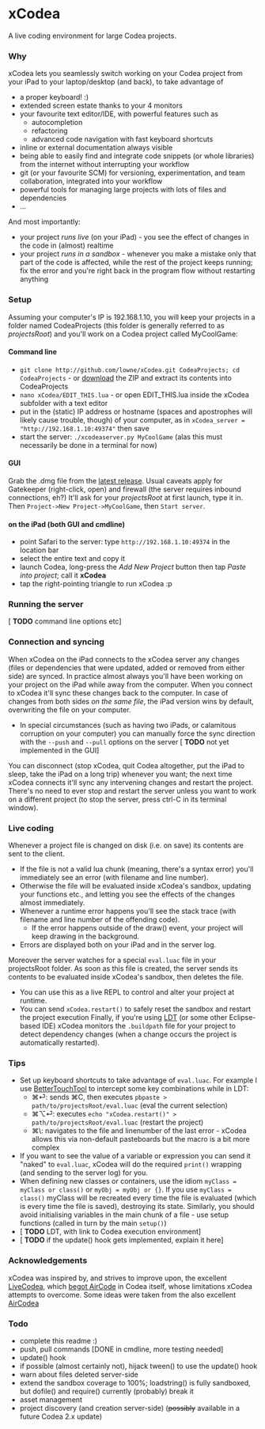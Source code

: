 # xCodea

A live coding environment for large Codea projects.

### Why

xCodea lets you seamlessly switch working on your Codea project from your iPad to your laptop/desktop (and back), to take advantage of

- a proper keyboard! :)
- extended screen estate thanks to your 4 monitors
- your favourite text editor/IDE, with powerful features such as
	- autocompletion
	- refactoring
	- advanced code navigation with fast keyboard shortcuts
- inline or external documentation always visible
- being able to easily find and integrate code snippets (or whole libraries) from the internet without interrupting your workflow
- git (or your favourite SCM) for versioning, experimentation, and team collaboration, integrated into your workflow
- powerful tools for managing large projects with lots of files and dependencies
- ...

And most importantly:

- your project _runs live_ (on your iPad) - you see the effect of changes in the code in (almost) realtime
- your project _runs in a sandbox_   - whenever you make a mistake only that part of the code is affected, while the rest of the project keeps running; fix the error and you're right back in the program flow without restarting anything

### Setup
Assuming your computer's IP is 192.168.1.10, you will keep your projects in a folder named CodeaProjects (this folder is generally referred to as _projectsRoot_) and you'll work on a Codea project called MyCoolGame:

#### Command line

- `git clone http://github.com/lowne/xCodea.git CodeaProjects; cd CodeaProjects` - or [download](https://github.com/lowne/xCodea/archive/dev.zip) the ZIP and extract its contents into CodeaProjects
- `nano xCodea/EDIT_THIS.lua` - or open EDIT_THIS.lua inside the xCodea subfolder with a text editor
- put in the (static) IP address or hostname (spaces and apostrophes will likely cause trouble, though) of your computer, as in `xCodea_server = "http://192.168.1.10:49374"` then save
- start the server: `./xcodeaserver.py MyCoolGame` (alas this must necessarily be done in a terminal for now)

#### GUI
Grab the .dmg file from the [latest release](https://github.com/lowne/xCodea/releases). Usual caveats apply for Gatekeeper (right-click, open) and firewall (the server requires inbound connections, eh?) It'll ask for your _projectsRoot_ at first launch, type it in. Then `Project->New Project->MyCoolGame`, then `Start server`.

#### on the iPad (both GUI and cmdline)

- point Safari to the server: type `http://192.168.1.10:49374` in the location bar
- select the entire text and copy it
- launch Codea, long-press the _Add New Project_ button then tap _Paste into project_; call it **xCodea**
- tap the right-pointing triangle to run xCodea :p

### Running the server

[ **TODO** command line options etc]

### Connection and syncing

When xCodea on the iPad connects to the xCodea server any changes (files or dependencies that were updated, added or removed from either side) are synced. 
In practice almost always you'll have been working on your project on the iPad while away from the computer. When you connect to xCodea it'll sync these changes back to the computer.
In case of changes from both sides _on the same file_, the iPad version wins by default, overwriting the file on your computer.

- In special circumstances (such as having two iPads, or calamitous corruption on your computer) you can manually force the sync direction with the `--push` and `--pull` options on the server [ **TODO** not yet implemented in the GUI]

You can disconnect (stop xCodea, quit Codea altogether, put the iPad to sleep, take the iPad on a long trip) whenever you want; the next time xCodea connects it'll sync any intervening changes and restart the project. There's no need to ever stop and restart the server unless you want to work on a different project (to stop the server, press ctrl-C in its terminal window).

### Live coding

Whenever a project file is changed on disk (i.e. on save) its contents are sent to the client. 

- If the file is not a valid lua chunk (meaning, there's a syntax error) you'll immediately see an error (with filename and line number).
- Otherwise the file will be evaluated inside xCodea's sandbox, updating your functions etc., and letting you see the effects of the changes almost immediately.
- Whenever a runtime error happens you'll see the stack trace (with filename and line number of the offending code).
	- If the error happens outside of the draw() event, your project will keep drawing in the background.
- Errors are displayed both on your iPad and in the server log.

Moreover the server watches for a special `eval.luac` file in your projectsRoot folder. As soon as this file is created, the server sends its contents to be evaluated inside xCodea's sandbox, then deletes the file. 

- You can use this as a live REPL to control and alter your project at runtime.
- You can send `xCodea.restart()` to safely reset the sandbox and restart the project execution
Finally, if you're using [LDT](http://www.eclipse.org/koneki/ldt/) (or some other Eclipse-based IDE) xCodea monitors the `.buildpath` file for your project to detect dependency changes (when a change occurs the project is automatically restarted).

### Tips

- Set up keyboard shortcuts to take advantage of `eval.luac`. For example I use [BetterTouchTool](http://www.boastr.net/) to intercept some key combinations while in LDT:
	- ⌘⏎: sends ⌘C, then executes `pbpaste > path/to/projectsRoot/eval.luac` (eval the current selection)
	- ⌘⌥⏎: executes `echo "xCodea.restart()" > path/to/projectsRoot/eval.luac` (restart the project)
	- ⌘\\: navigates to the file and linenumber of the last error - xCodea allows this via non-default pasteboards but the macro is a bit more complex
- If you want to see the value of a variable or expression you can send it "naked" to `eval.luac`, xCodea will do the required `print()` wrapping (and sending to the server log) for you.
- When defining new classes or containers, use the idiom `myClass = myClass or class()` or `myObj = myObj or {}`. If you use `myClass = class()` myClass will be recreated every time the file is evaluated (which is every time the file is saved), destroying its state. Similarly, you should avoid initialising variables in the main chunk of a file - use setup functions (called in turn by the main `setup()`)
- [ **TODO** LDT, with link to Codea execution environment]
- [ **TODO** if the update() hook gets implemented, explain it here]

### Acknowledgements

xCodea was inspired by, and strives to improve upon, the excellent [LiveCodea](https://github.com/tofferPika/LiveCodea), which [begot AirCode](http://www.twolivesleft.com/Codea/Talk/discussion/comment/23225#Comment_23225) in Codea itself, whose limitations xCodea attempts to overcome. Some ideas were taken from the also excellent [AirCodea](https://github.com/CodeSturgeon/AirCodea)

### Todo

- complete this readme :)
- push, pull commands [DONE in cmdline, more testing needed]
- update() hook
- if possible (almost certainly not), hijack tween() to use the update() hook
- warn about files deleted server-side
- extend the sandbox coverage to 100%; loadstring() is fully sandboxed, but dofile() and require() currently (probably) break it
- asset management
- project discovery (and creation server-side) (~~possibly~~ available in a future Codea 2.x update)
